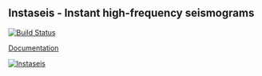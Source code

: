 ## Instaseis - Instant high-frequency seismograms

[![Build Status](https://travis-ci.org/krischer/instaseis.svg?branch=master)](https://travis-ci.org/krischer/instaseis)

[Documentation](http://krischer.github.io/instaseis/)

[![Instaseis](http://lionkrischer.de/scratch/instaseis_logo.png)](http://krischer.github.io/instaseis/)
